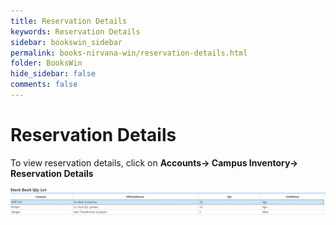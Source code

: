 ```yaml
---
title: Reservation Details
keywords: Reservation Details
sidebar: bookswin_sidebar
permalink: books-nirvana-win/reservation-details.html
folder: BooksWin
hide_sidebar: false
comments: false
---
```


# Reservation Details

To view reservation details, click on **Accounts-> Campus Inventory-> Reservation Details**

![](/images/campus-inventory-reservation-details.jpg)
